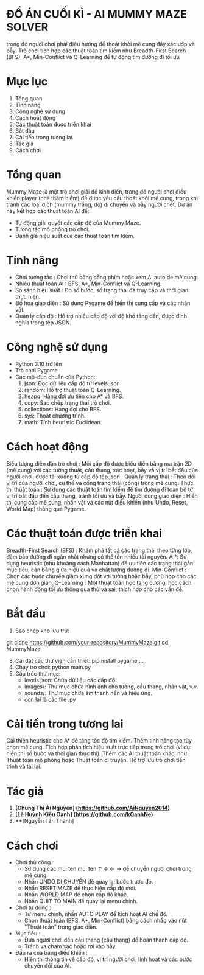 # ĐỒ ÁN CUỐI KÌ - AI MUMMY MAZE SOLVER
trong đó người chơi phải điều hướng để thoát khỏi mê cung đầy xác ướp và bẫy. Trò chơi tích hợp các thuật toán tìm kiếm như Breadth-First Search (BFS), A*, Min-Conflict và Q-Learning để tự động tìm đường đi tối ưu
# Mục lục
1. Tổng quan
2. Tính năng
3. Công nghệ sử dụng
4. Cách hoạt động
5. Các thuật toán được triển khai
6. Bắt đầu
7. Cải tiến trong tương lai
8. Tác giả
9. Cách chơi
# Tổng quan
Mummy Maze là một trò chơi giải đố kinh điển, trong đó người chơi điều khiển player (nhà thám hiểm) để được yêu cầu thoát khỏi mê cung, trong khi tránh các loại địch (mummy trắng, đỏ) di chuyển và bẫy người chết. Dự án này kết hợp các thuật toán AI để:

 - Tự động giải quyết các cấp độ của Mummy Maze.
 - Tương tác mô phỏng trò chơi.
 - Đánh giá hiệu suất của các thuật toán tìm kiếm.

# Tính năng
  * Chơi tương tác : Chơi thủ công bằng phím hoặc xem AI auto de mê cung.
  * Nhiều thuật toán AI : BFS, A*, Min-Conflict và Q-Learning.
  * So sánh hiệu suất : Đo số bước, số trạng thái đã truy cập và thời gian thực hiện.
  * Đồ họa giao diện : Sử dụng Pygame để hiển thị cung cấp và các nhân vật.
  * Quản lý cấp độ : Hỗ trợ nhiều cấp độ với độ khó tăng dần, được định nghĩa trong tệp JSON.

# Công nghệ sử dụng
* Python 3.10 trở lên
* Trò chơi Pygame
* Các mô-đun chuẩn của Python: 
  1. json: Đọc dữ liệu cấp độ từ levels.json
  2. random: Hỗ trợ thuật toán Q-Learning.
  3. heapq: Hàng đợi ưu tiên cho A* và BFS.
  4. copy: Sao chép trạng thái trò chơi.
  5. collections: Hàng đợi cho BFS.
  6. sys: Thoát chương trình.
  7. math: Tính heuristic Euclidean.
     
# Cách hoạt động
  Biểu tượng diễn đàn trò chơi : Mỗi cấp độ được biểu diễn bằng ma trận 2D (mê cung) với các tường thuật, cầu thang, xác hoạt, bẫy và vị trí bắt đầu của người chơi, được tải xuống từ cấp độ tệp.json .
  Quản lý trạng thái : Theo dõi vị trí của người chơi, cụ thể và cổng trạng thái (cổng) trong mê cung.
  Thực thi thuật toán : Sử dụng các thuật toán tìm kiếm để tìm đường đi toàn bộ từ vị trí bắt đầu đến cầu thang, tránh tối ưu và bẫy.
  Người dùng giao diện : Hiển thị cung cấp mê cung, nhân vật và các nút điều khiển (như Undo, Reset, World Map) thông qua Pygame.
  
# Các thuật toán được triển khai

  Breadth-First Search (BFS) : Khám phá tất cả các trạng thái theo từng lớp, đảm bảo đường đi ngắn nhất nhưng có thể tốn nhiều tài nguyên.
  A *: Sử dụng heuristic (như khoảng cách Manhattan) để ưu tiên các trạng thái gần mục tiêu, cân bằng giữa hiệu quả và chất lượng đường đi.
  Min-Conflict : Chọn các bước chuyển giảm xung đột với tường hoặc bẫy, phù hợp cho các mê cung đơn giản.
  Q-Learning : Một thuật toán học tăng cường, học cách chọn hành động tối ưu thông qua thử và sai, thích hợp cho các vấn đề.

# Bắt đầu

1. Sao chép kho lưu trữ:
   
git clone https://github.com/your-repository/MummyMaze.git
cd MummyMaze

3. Cài đặt các thư viện cần thiết: pip install pygame,....
4. Chạy trò chơi: python main.py
5. Cấu trúc thư mục:
     - levels.json: Chứa dữ liệu các cấp độ.
     - images/: Thư mục chứa hình ảnh cho tường, cầu thang, nhân vật, v.v.
     - sounds/: Thư mục chứa âm thanh nền và hiệu ứng.
     - còn lại là các file .py
   
# Cải tiến trong tương lai
Cải thiện heuristic cho A* để tăng tốc độ tìm kiếm.
Thêm tính năng tạo tùy chọn mê cung.
Tích hợp phân tích hiệu suất trực tiếp trong trò chơi (ví dụ: hiển thị số bước và thời gian thực thi).
Thêm các AI thuật toán khác, như Thuật toán mô phỏng hoặc Thuật toán di truyền.
Hỗ trợ lưu trò chơi tiến trình và tải lại.

# Tác giả

1. **[Chung Thị Ái Nguyên] (https://github.com/AiNguyen2014)**
2. **[Lê Huỳnh Kiều Oanh] (https://github.com/kOanhNe)**
3. **[Nguyễn Tấn Thành] 

# Cách chơi
* Chơi thủ công :
    * Sử dụng các mũi tên mũi tên ↑ ↓ ← → để chuyển người chơi trong mê cung.
    * Nhấn UNDO DI CHUYỂN để quay lại bước trước đó.
    * Nhấn RESET MAZE để thực hiện cấp độ mới.
    * Nhấn WORLD MAP để chọn cấp độ khác.
    * Nhấn QUIT TO MAIN để quay lại menu chính.
* Chơi tự động :
    * Từ menu chính, nhấn AUTO PLAY để kích hoạt AI chế độ.
    * Chọn thuật toán (BFS, A*, Min-Conflict) bằng cách nhấp vào nút "Thuật toán" trong giao diện.
* Mục tiêu :
    * Đưa người chơi đến cầu thang (cầu thang) để hoàn thành cấp độ.
    * Tránh va chạm xác hoặc rơi vào bẫy.
* Đầu ra của bảng điều khiển :
    * Hiển thị thông tin về cấp độ, vị trí người chơi, linh hoạt và các bước chuyển đổi của AI.


